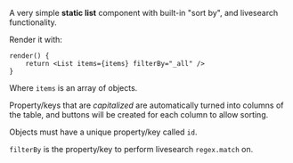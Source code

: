 A very simple **static list** component with built-in "sort by", and livesearch functionality.

Render it with:

```
render() {
	return <List items={items} filterBy="_all" />
}
```

Where `items` is an array of objects.

Property/keys that are *capitalized* are automatically turned into columns of the table, and buttons will be created for each column to allow sorting.

Objects must have a unique property/key called `id`.

`filterBy` is the property/key to perform livesearch `regex.match` on.